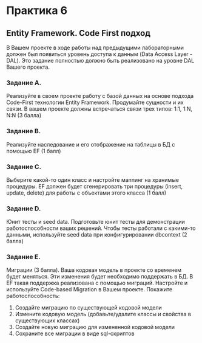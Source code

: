 # Практика 6

## Entity Framework. Code First подход

В Вашем проекте в ходе работы над предыдущими лабораторными должен был появиться уровень доступа к данным (Data Access Layer - DAL). Это задание полностью должно быть реализовано на уровне DAL Вашего проекта.

### Задание A.

Реализуйте в своем проекте работу с базой данных на основе подхода Code-First технологии Entity Framework. Продумайте сущности и их связи. В вашем проекте должны встречаться связи трех типов: 1:1, 1:N, N:N (3 балла)

### Задание B.

Реализуйте наследование и его отображение на таблицы в БД с помощью EF (1 балл)

### Задание C.

Выберите какой-то один класс и настройте маппинг на хранимые процедуры. EF должен будет сгенерировать три процедуры (insert, update, delete) для работы с объектами этого класса (1 балл)

### Задание D.

Юнит тесты и seed data. Подготовьте юнит тесты для демонстрации работоспособности ваших решений. Чтобы тесты работали с какими-то данными, используйте seed data при конфигурировании dbcontext (2 балла)

### Задание E.

Миграции (3 балла). Ваша кодовая модель в проекте со временем будет меняться. Эти изменения будет необходимо поддержать в БД. В EF такая поддержка реализована с помощью миграций. Настройте и используйте Code-based Migration в Вашем проекте. Покажите работоспособность:

1. Создайте миграцию по существующей кодовой модели
1. Измените кодовую модель (добавьте/удалите классы и свойства в существующих классах)
1. Создайте новую миграцию для измененной кодовой модели
1. Сохраните все миграции в виде sql-скриптов 
